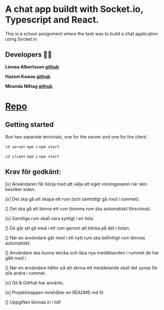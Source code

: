 # A chat app buildt with Socket.io, Typescript and React.


This is a school assignment where the task was to build a chat application using Socket.io


## Developers 👩‍💻
**Linnea Albertsson [**github**](https://github.com/liinneea-a)**

**Hazem Kawas [**github**](https://github.com/hazem-89)**

**Miranda Nilhag [**github**](https://github.com/mirrenil)**

# [**Repo**](https://github.com/mirrenil/lab-3)

## Getting started

Run two seperate terminals, one for the server and one for the client.

`cd server`
`npm i`
`npm start`


`cd client`
`npm i`
`npm start`


## Krav för godkänt:

[x] Användaren får börja med att välja ett eget visningsnamn när den besöker sidan.

[x] Det ska gå att skapa ett rum (och samtidigt gå med i rummet).

[] Det ska gå att lämna ett rum (tomma rum ska automatiskt försvinna).

[x] Samtliga rum skall vara synligt i en lista.

[] De går att gå med i ett rum genom att klicka på det i listan.

[] När en användare går med i ett nytt rum ska befintligt rum lämnas automatiskt.

[] Användare ska kunna skicka och läsa nya meddelanden i rummet de har gått med i.

[] När en användare håller på att skriva ett meddelande skall det synas för alla andra i rummet.

[x] Git & GitHub har använts.

[x] Projektmappen innehåller en README.md fil.

[] Uppgiften lämnas in i tid!

